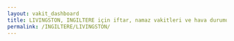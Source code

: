 ```yaml
---
layout: vakit_dashboard
title: LIVINGSTON, INGILTERE için iftar, namaz vakitleri ve hava durumu - ilçe/eyalet seç
permalink: /INGILTERE/LIVINGSTON/
---
```


<script type="text/javascript">
  var GLOBAL_COUNTRY = 'INGILTERE';
  var GLOBAL_CITY = 'LIVINGSTON';
  var GLOBAL_STATE = '';
  var lat = 72;
  var lon = 21;
</script>
